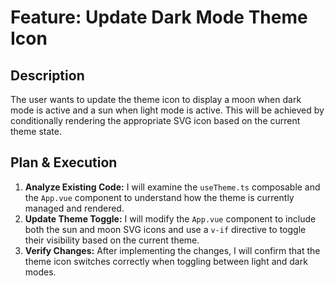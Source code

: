 # Feature: Update Dark Mode Theme Icon

## Description

The user wants to update the theme icon to display a moon when dark mode is active and a sun when light mode is active. This will be achieved by conditionally rendering the appropriate SVG icon based on the current theme state.

## Plan & Execution

1.  **Analyze Existing Code:** I will examine the `useTheme.ts` composable and the `App.vue` component to understand how the theme is currently managed and rendered.
2.  **Update Theme Toggle:** I will modify the `App.vue` component to include both the sun and moon SVG icons and use a `v-if` directive to toggle their visibility based on the current theme.
3.  **Verify Changes:** After implementing the changes, I will confirm that the theme icon switches correctly when toggling between light and dark modes.